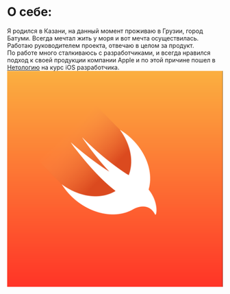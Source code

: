 # О себе:
Я родился в Казани, на данный момент проживаю в Грузии, город Батуми. Всегда мечтал жить у моря и вот мечта осуществилась.\
Работаю руководителем проекта, отвечаю в целом за продукт.\
По работе много сталкиваюсь с разработчиками, и всегда нравился подход к своей продукции компании Apple и по этой причине пошел в [Нетологию](https://netology.ru) на курс iOS разработчика.\
<img src="img/swift-og.png" alt="SWIFT">